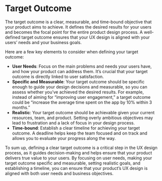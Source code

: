 # Target Outcome

The target outcome is a clear, measurable, and time-bound objective that your product aims to achieve. It defines the desired results for your users and becomes the focal point for the entire product design process. A well-defined target outcome ensures that your UX design is aligned with your users’ needs and your business goals.

Here are a few key elements to consider when defining your target outcome:

- **User Needs**: Focus on the main problems and needs your users have, and how your product can address them. It’s crucial that your target outcome is directly linked to user satisfaction.
- **Specific and Measurable**: Your target outcome should be specific enough to guide your design decisions and measurable, so you can assess whether you’ve achieved the desired results. For example, instead of aiming for “improving user engagement,” a target outcome could be “increase the average time spent on the app by 10% within 3 months.”
- **Realistic**: Your target outcome should be achievable given your current resources, team, and product. Setting overly ambitious objectives may lead to frustration and a lack of focus in your design process.
- **Time-bound**: Establish a clear timeline for achieving your target outcome. A deadline helps keep the team focused and on track and allows you to evaluate your progress along the way.

To sum up, defining a clear target outcome is a critical step in the UX design process, as it guides decision-making and helps ensure that your product delivers true value to your users. By focusing on user needs, making your target outcome specific and measurable, setting realistic goals, and establishing a timeline, you can ensure that your product’s UX design is aligned with both user needs and business objectives.
